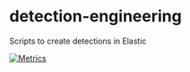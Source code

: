 # detection-engineering
Scripts to create detections in Elastic

[![Metrics](https://github.com/Igorth/detection-engineering/actions/workflows/metrics.yml/badge.svg)](https://github.com/Igorth/detection-engineering/actions/workflows/metrics.yml)

